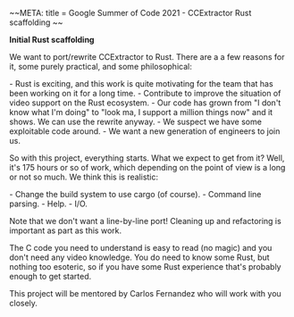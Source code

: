 \~\~META: title = Google Summer of Code 2021 - CCExtractor Rust
scaffolding \~\~

 **Initial Rust scaffolding**

We want to port/rewrite CCExtractor to Rust. There are a a few reasons
for it, some purely practical, and some philosophical:

\- Rust is exciting, and this work is quite motivating for the team that
has been working on it for a long time. - Contribute to improve the
situation of video support on the Rust ecosystem. - Our code has
grown from "I don't know what I'm doing" to "look ma, I support a
million things now" and it shows. We can use the rewrite anyway. -
We suspect we have some exploitable code around. - We want a new
generation of engineers to join us.

So with this project, everything starts. What we expect to get from it?
Well, it's 175 hours or so of work, which depending on the point of
view is a long or not so much. We think this is realistic:

\- Change the build system to use cargo (of course). - Command line
parsing. - Help. - I/O.

Note that we don't want a line-by-line port! Cleaning up and
refactoring is important as part as this work.

The C code you need to understand is easy to read (no magic) and you
don't need any video knowledge. You do need to know some Rust, but
nothing too esoteric, so if you have some Rust experience that's
probably enough to get started.

This project will be mentored by Carlos Fernandez who will work with you
closely.
